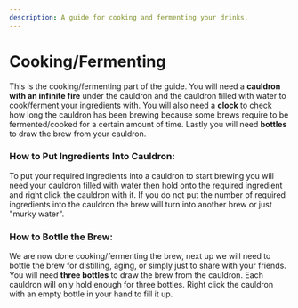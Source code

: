 ```yaml
---
description: A guide for cooking and fermenting your drinks.
---
```


# Cooking/Fermenting

This is the cooking/fermenting part of the guide. You will need a **cauldron with an infinite fire** under the cauldron and the cauldron filled with water to cook/ferment your ingredients with. You will also need a **clock** to check how long the cauldron has been brewing because some brews require to be fermented/cooked for a certain amount of time. Lastly you will need **bottles** to draw the brew from your cauldron.&#x20;

### How to Put Ingredients Into Cauldron:

To put your required ingredients into a cauldron to start brewing you will need your cauldron filled with water then hold onto the required ingredient and right click the cauldron with it. If you do not put the number of required ingredients into the cauldron the brew will turn into another brew or just "murky water".

### How to Bottle the Brew:

We are now done cooking/fermenting the brew, next up we will need to bottle the brew for distilling, aging, or simply just to share with your friends. You will need **three bottles** to draw the brew from the cauldron. Each cauldron will only hold enough for three bottles. Right click the cauldron with an empty bottle in your hand to fill it up.
